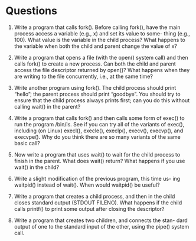 # Questions

1. Write a program that calls fork(). Before calling fork(), have the
main process access a variable (e.g., x) and set its value to some-
thing (e.g., 100). What value is the variable in the child process?
What happens to the variable when both the child and parent change
the value of x?

2. Write a program that opens a file (with the open() system call)
and then calls fork() to create a new process. Can both the child
and parent access the file descriptor returned by open()? What
happens when they are writing to the file concurrently, i.e., at the
same time?

3. Write another program using fork(). The child process should
print “hello”; the parent process should print “goodbye”. You should
try to ensure that the child process always prints first; can you do
this without calling wait() in the parent?

4. Write a program that calls fork() and then calls some form of
exec() to run the program /bin/ls. See if you can try all of the
variants of exec(), including (on Linux) execl(), execle(),
execlp(), execv(), execvp(), and execvpe(). Why do
you think there are so many variants of the same basic call?

5. Now write a program that uses wait() to wait for the child process
to finish in the parent. What does wait() return? What happens if
you use wait() in the child?

6. Write a slight modification of the previous program, this time us-
ing waitpid() instead of wait(). When would waitpid() be
useful?

7. Write a program that creates a child process, and then in the child
closes standard output (STDOUT FILENO). What happens if the child
calls printf() to print some output after closing the descriptor?

8. Write a program that creates two children, and connects the stan-
dard output of one to the standard input of the other, using the
pipe() system call.